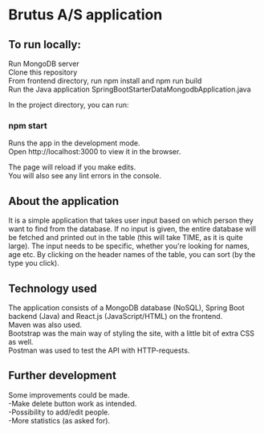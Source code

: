 # Brutus A/S application

## To run locally:

Run MongoDB server<br/>
Clone this repository<br/>
From frontend directory, run npm install and npm run build<br/>
Run the Java application SpringBootStarterDataMongodbApplication.java

In the project directory, you can run:
### npm start
Runs the app in the development mode.<br/>
Open http://localhost:3000 to view it in the browser.

The page will reload if you make edits.<br/>
You will also see any lint errors in the console.

## About the application
It is a simple application that takes user input based on which person they want to find from the database. If no input is given, the entire database will be fetched and printed out in the table (this will take TIME, as it is quite large). The input needs to be specific, whether you're looking for names, age etc. By clicking on the header names of the table, you can sort (by the type you click).

## Technology used
The application consists of a MongoDB database (NoSQL), Spring Boot backend (Java) and React.js (JavaScript/HTML) on the frontend.<br/>
Maven was also used.<br/>
Bootstrap was the main way of styling the site, with a little bit of extra CSS as well.<br/>
Postman was used to test the API with HTTP-requests.<br/>

## Further development
Some improvements could be made.<br/>
-Make delete button work as intended.<br/>
-Possibility to add/edit people.<br/>
-More statistics (as asked for).
